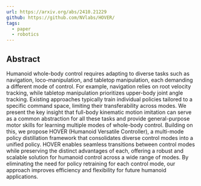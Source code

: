 ```yaml
---
url: https://arxiv.org/abs/2410.21229
github: https://github.com/NVlabs/HOVER/
tags:
  - paper
  - robotics
---
```

## Abstract

Humanoid whole-body control requires adapting to diverse tasks such as navigation, loco-manipulation, and tabletop manipulation, each demanding a different mode of control. For example, navigation relies on root velocity tracking, while tabletop manipulation prioritizes upper-body joint angle tracking. Existing approaches typically train individual policies tailored to a specific command space, limiting their transferability across modes. We present the key insight that full-body kinematic motion imitation can serve as a common abstraction for all these tasks and provide general-purpose motor skills for learning multiple modes of whole-body control. Building on this, we propose HOVER (Humanoid Versatile Controller), a multi-mode policy distillation framework that consolidates diverse control modes into a unified policy. HOVER enables seamless transitions between control modes while preserving the distinct advantages of each, offering a robust and scalable solution for humanoid control across a wide range of modes. By eliminating the need for policy retraining for each control mode, our approach improves efficiency and flexibility for future humanoid applications.